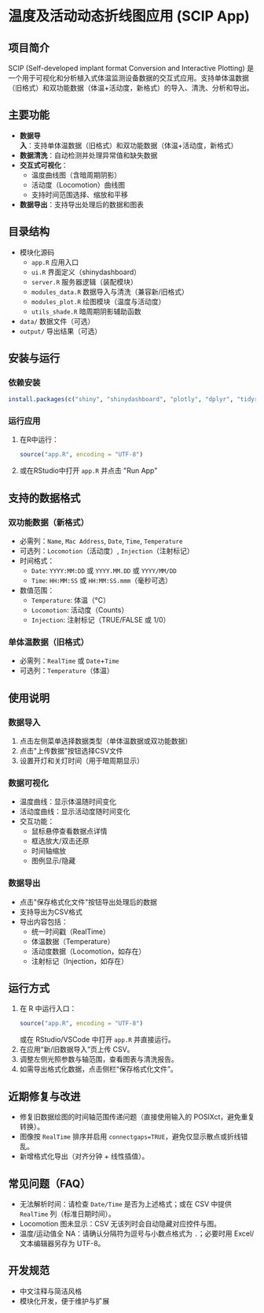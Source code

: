 # 温度及活动动态折线图应用 (SCIP App)

## 项目简介
SCIP (Self-developed implant format Conversion and Interactive Plotting) 是一个用于可视化和分析植入式体温监测设备数据的交互式应用。支持单体温数据（旧格式）和双功能数据（体温+活动度，新格式）的导入、清洗、分析和导出。

## 主要功能

- **数据导入**：支持单体温数据（旧格式）和双功能数据（体温+活动度，新格式）
- **数据清洗**：自动检测并处理异常值和缺失数据
- **交互式可视化**：
  - 温度曲线图（含暗周期阴影）
  - 活动度（Locomotion）曲线图
  - 支持时间范围选择、缩放和平移
- **数据导出**：支持导出处理后的数据和图表

## 目录结构
- 模块化源码
  - `app.R` 应用入口
  - `ui.R` 界面定义（shinydashboard）
  - `server.R` 服务器逻辑（装配模块）
  - `modules_data.R` 数据导入与清洗（兼容新/旧格式）
  - `modules_plot.R` 绘图模块（温度与活动度）
  - `utils_shade.R` 暗周期阴影辅助函数
- `data/` 数据文件（可选）
- `output/` 导出结果（可选）

## 安装与运行

### 依赖安装
```r
install.packages(c("shiny", "shinydashboard", "plotly", "dplyr", "tidyr"))
```

### 运行应用
1. 在R中运行：
   ```r
   source("app.R", encoding = "UTF-8")
   ```
2. 或在RStudio中打开 `app.R` 并点击 "Run App"

## 支持的数据格式

### 双功能数据（新格式）
- 必需列：`Name`, `Mac Address`, `Date`, `Time`, `Temperature`
- 可选列：`Locomotion`（活动度）, `Injection`（注射标记）
- 时间格式：
  - `Date`: `YYYY:MM:DD` 或 `YYYY.MM.DD` 或 `YYYY/MM/DD`
  - `Time`: `HH:MM:SS` 或 `HH:MM:SS.mmm`（毫秒可选）
- 数值范围：
  - `Temperature`: 体温（°C）
  - `Locomotion`: 活动度（Counts）
  - `Injection`: 注射标记（TRUE/FALSE 或 1/0）

### 单体温数据（旧格式）
- 必需列：`RealTime` 或 `Date`+`Time`
- 可选列：`Temperature`（体温）

## 使用说明

### 数据导入
1. 点击左侧菜单选择数据类型（单体温数据或双功能数据）
2. 点击"上传数据"按钮选择CSV文件
3. 设置开灯和关灯时间（用于暗周期显示）

### 数据可视化
- 温度曲线：显示体温随时间变化
- 活动度曲线：显示活动度随时间变化
- 交互功能：
  - 鼠标悬停查看数据点详情
  - 框选放大/双击还原
  - 时间轴缩放
  - 图例显示/隐藏

### 数据导出
- 点击"保存格式化文件"按钮导出处理后的数据
- 支持导出为CSV格式
- 导出内容包括：
  - 统一时间戳（RealTime）
  - 体温数据（Temperature）
  - 活动度数据（Locomotion，如存在）
  - 注射标记（Injection，如存在）

## 运行方式
1. 在 R 中运行入口：
   ```r
   source("app.R", encoding = "UTF-8")
   ```
   或在 RStudio/VSCode 中打开 `app.R` 并直接运行。
2. 在应用“新/旧数据导入”页上传 CSV。
3. 调整左侧光照参数与轴范围，查看图表与清洗报告。
4. 如需导出格式化数据，点击侧栏“保存格式化文件”。

## 近期修复与改进
- 修复旧数据绘图的时间轴范围传递问题（直接使用输入的 POSIXct，避免重复转换）。
- 图像按 `RealTime` 排序并启用 `connectgaps=TRUE`，避免仅显示散点或折线错乱。
- 新增格式化导出（对齐分钟 + 线性插值）。

## 常见问题（FAQ）
- 无法解析时间：请检查 `Date/Time` 是否为上述格式；或在 CSV 中提供 `RealTime` 列（标准日期时间）。
- Locomotion 图未显示：CSV 无该列时会自动隐藏对应控件与图。
- 温度/运动值全 NA：请确认分隔符为逗号与小数点格式为 `.`；必要时用 Excel/文本编辑器另存为 UTF-8。

## 开发规范
- 中文注释与简洁风格
- 模块化开发，便于维护与扩展
